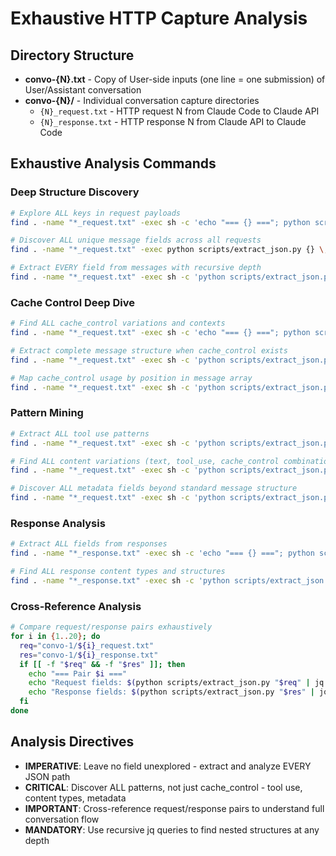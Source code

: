 # Exhaustive HTTP Capture Analysis

## Directory Structure

- **convo-{N}.txt** - Copy of User-side inputs (one line = one submission) of User/Assistant conversation
- **convo-{N}/** - Individual conversation capture directories
  - `{N}_request.txt` - HTTP request N from Claude Code to Claude API
  - `{N}_response.txt` - HTTP response N from Claude API to Claude Code

## Exhaustive Analysis Commands

### Deep Structure Discovery
```bash
# Explore ALL keys in request payloads
find . -name "*_request.txt" -exec sh -c 'echo "=== {} ==="; python scripts/extract_json.py {} | jq -r "keys"' \;

# Discover ALL unique message fields across all requests
find . -name "*_request.txt" -exec python scripts/extract_json.py {} \; | jq -s 'map(.messages[]? | keys) | flatten | unique | sort'

# Extract EVERY field from messages with recursive depth
find . -name "*_request.txt" -exec sh -c 'python scripts/extract_json.py {} | jq -r ".messages[]? | to_entries | .[]"' \;
```

### Cache Control Deep Dive
```bash
# Find ALL cache_control variations and contexts
find . -name "*_request.txt" -exec sh -c 'echo "=== {} ==="; python scripts/extract_json.py {} | jq -r ".. | .cache_control? // empty"' \;

# Extract complete message structure when cache_control exists
find . -name "*_request.txt" -exec sh -c 'python scripts/extract_json.py {} | jq -r ".messages[]? | select(.cache_control != null)"' \;

# Map cache_control usage by position in message array
find . -name "*_request.txt" -exec sh -c 'python scripts/extract_json.py {} | jq -r ".messages | to_entries | map(select(.value.cache_control != null) | {index: .key, cache: .value.cache_control})"' \;
```

### Pattern Mining
```bash
# Extract ALL tool use patterns
find . -name "*_request.txt" -exec sh -c 'python scripts/extract_json.py {} | jq -r ".messages[]? | select(.tool_use != null)"' \;

# Find ALL content variations (text, tool_use, cache_control combinations)
find . -name "*_request.txt" -exec sh -c 'python scripts/extract_json.py {} | jq -r ".messages[]? | {role, has_text: (.content | type == \"string\"), has_tool_use: (.tool_use != null), has_cache: (.cache_control != null)}"' \;

# Discover ALL metadata fields beyond standard message structure
find . -name "*_request.txt" -exec sh -c 'python scripts/extract_json.py {} | jq -r ". | del(.messages) | keys"' \;
```

### Response Analysis
```bash
# Extract ALL fields from responses
find . -name "*_response.txt" -exec sh -c 'echo "=== {} ==="; python scripts/extract_json.py {} | jq -r "keys"' \;

# Find ALL response content types and structures
find . -name "*_response.txt" -exec sh -c 'python scripts/extract_json.py {} | jq -r ".content[]? | {type: .type, has_text: (.text != null), has_tool_use: (.tool_use != null)}"' \;
```

### Cross-Reference Analysis
```bash
# Compare request/response pairs exhaustively
for i in {1..20}; do
  req="convo-1/${i}_request.txt"
  res="convo-1/${i}_response.txt"
  if [[ -f "$req" && -f "$res" ]]; then
    echo "=== Pair $i ==="
    echo "Request fields: $(python scripts/extract_json.py "$req" | jq -r 'keys | join(", ")')"
    echo "Response fields: $(python scripts/extract_json.py "$res" | jq -r 'keys | join(", ")')"
  fi
done
```

## Analysis Directives

- **IMPERATIVE**: Leave no field unexplored - extract and analyze EVERY JSON path
- **CRITICAL**: Discover ALL patterns, not just cache_control - tool use, content types, metadata
- **IMPORTANT**: Cross-reference request/response pairs to understand full conversation flow
- **MANDATORY**: Use recursive jq queries to find nested structures at any depth


